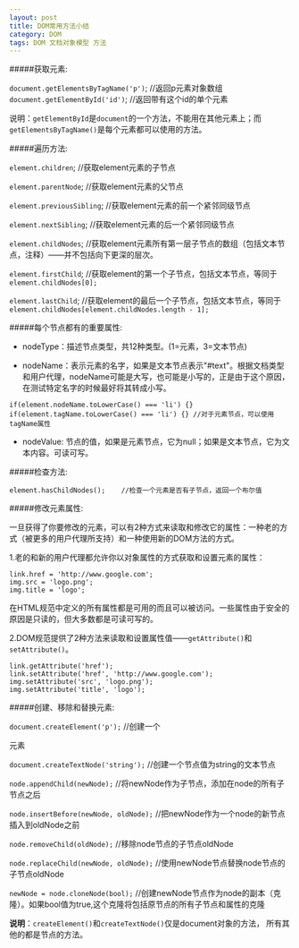 ```yaml
---
layout: post
title: DOM常用方法小结
category: DOM
tags: DOM 文档对象模型 方法
---
```


#####获取元素:

`document.getElementsByTagName('p')`; //返回p元素对象数组
`document.getElementById('id')`; //返回带有这个id的单个元素

说明：`getElementById`是`document`的一个方法，不能用在其他元素上；而`getElementsByTagName()`是每个元素都可以使用的方法。

<!-- more -->

#####遍历方法:

`element.children`;	//获取element元素的子节点

`element.parentNode`;	//获取element元素的父节点

`element.previousSibling`;	//获取element元素的前一个紧邻同级节点

`element.nextSibling`;	//获取element元素的后一个紧邻同级节点

`element.childNodes`;	//获取element元素所有第一层子节点的数组（包括文本节点，注释）——并不包括向下更深的层次。

`element.firstChild`; //获取element的第一个子节点，包括文本节点，等同于`element.childNodes[0];`

`element.lastChild`;	//获取element的最后一个子节点，包括文本节点，等同于`element.childNodes[element.childNodes.length - 1];`

#####每个节点都有的重要属性:

*	nodeType：描述节点类型，共12种类型。(1=元素，3=文本节点)

*	nodeName：表示元素的名字，如果是文本节点表示"#text"。根据文档类型和用户代理，nodeName可能是大写，也可能是小写的，正是由于这个原因，在测试特定名字的时候最好将其转成小写。

```JS
if(element.nodeName.toLowerCase() === 'li') {}
if(element.tagName.toLowerCase() === 'li') {} //对于元素节点，可以使用tagName属性
```

*	nodeValue: 节点的值，如果是元素节点，它为null；如果是文本节点，它为文本内容。可读可写。

#####检查方法:

```JS
element.hasChildNodes();	//检查一个元素是否有子节点，返回一个布尔值
```

#####修改元素属性:

一旦获得了你要修改的元素，可以有2种方式来读取和修改它的属性：一种老的方式（被更多的用户代理所支持）和一种使用新的DOM方法的方式。

1.老的和新的用户代理都允许你以对象属性的方式获取和设置元素的属性：

```JS
link.href = 'http://www.google.com';
img.src = 'logo.png';
img.title = 'logo';
```

在HTML规范中定义的所有属性都是可用的而且可以被访问。一些属性由于安全的原因是只读的，但大多数都是可读可写的。

2.DOM规范提供了2种方法来读取和设置属性值——`getAttribute()`和`setAttribute()`。

```JS
link.getAttribute('href');
link.setAttribute('href', 'http://www.google.com');
img.setAttribute('src', 'logo.png');
img.setAttribute('title', 'logo');
```

#####创建、移除和替换元素:

`document.createElement('p');`	//创建一个<p>元素

`document.createTextNode('string');`	//创建一个节点值为string的文本节点

`node.appendChild(newNode);`	//将newNode作为子节点，添加在node的所有子节点之后

`node.insertBefore(newNode, oldNode);`	//把newNode作为一个node的新节点插入到oldNode之前

`node.removeChild(oldNode);`	//移除node节点的子节点oldNode

`node.replaceChild(newNode, oldNode);`	//使用newNode节点替换node节点的子节点oldNode

`newNode = node.cloneNode(bool);`	//创建newNode节点作为node的副本（克隆）。如果bool值为true,这个克隆将包括原节点的所有子节点和属性的克隆
	
__说明__：`createElement()`和`createTextNode()`仅是document对象的方法， 所有其他的都是节点的方法。


